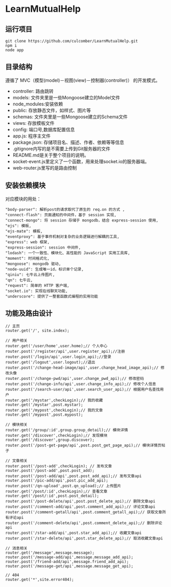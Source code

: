 # LearnMutualHelp

## 运行项目
```
git clone https://github.com/culcomber/LearnMutualHelp.git
npm i
node app
```

## 目录结构

遵循了 MVC（模型(model)－视图(view)－控制器(controller)） 的开发模式。

- controller: 路由跳转
- models: 文件夹里是一些Mongoose建立的Model文件
- node_modules:安装依赖
- public: 存放静态文件，如样式、图片等
- schemas: 文件夹里是一些Mongoose建立的Schema文件
- views: 存放模板文件
- config: 端口号,数据库配置信息
- app.js: 程序主文件
- package.json: 存储项目名、描述、作者、依赖等等信息
- .gitignore内写的是不需要上传到Git服务器的文件
- README.md是关于整个项目的说明。
- socket-event.js里定义了一个函数，用来处理socket.io的服务器端。
- web-router.js里写的是路由控制

## 安装依赖模块

对应模块的用处：
```
"body-parser": 解析post的请求取代了原生的 req.on 的方式 ,
"connect-flash": 页面通知的中间件，基于 session 实现,
"connect-mongo": 将 session 存储于 mongodb，结合 express-session 使用,
"ejs": 模板,
"ejs-mate": 模板,
"eventproxy": 基于事件机制对复杂的业务逻辑进行解耦的工具,
"express": web 框架,
"express-session": session 中间件,
"lodash": 一个一致性、模块化、高性能的 JavaScript 实用工具库,
"moment": 时间格式化,
"mongoose": mongodb 驱动,
"node-uuid": 生成唯一id，标识单个记录,
"qiniu": 七牛云上传图片,
"qn": 七牛云,
"request": 简单的 HTTP 客户端,
"socket.io": 实现在线聊天功能,
"underscore": 提供了一整套函数式编程的实用功能
```

## 功能及路由设计

```
// 主页
router.get('/', site.index);

// 用户相关
router.get('/user/home',user.home);// 个人中心
router.post('/register/api',user.register_api);//注册
router.post('/login/api',user.login_api);//登录
router.get('/logout',user.logout);//退出
router.post('/change-head-image/api',user.change_head_image_api);// 修改头像
router.post('/change-pwd/api',user.change_pwd_api);// 修改密码
router.post('/change-info/api',user.change_info_api);// 修改个人信息
router.post('/search-user/api',user.search_user_api);// 根据用户名查找用户
router.get('/mystar',checkLogin);// 我的收藏
router.get('/mystar',post.mystar);
router.get('/mypost',checkLogin);// 我的文章
router.get('/mypost',post.mypost);

// 模块相关
router.get('/group/:id',group.group_detail);// 模块详情
router.get('/discover',checkLogin);// 发现模块
router.get('/discover',group.discover);
router.post('/post-get-page/api',post.post_get_page_api);// 模块详情页帖子

// 文章相关
router.post('/post-add',checkLogin); // 发布文章
router.post('/post-add',post.post_add);
router.post('/post-add/api',post.post_add_api);// 发布文章api
router.post('/pic-add/api',post.pic_add_api);
router.post('/qn-upload',post.qn_upload);// 上传图片
router.get('/post/:id',checkLogin);// 查看文章
router.get('/post/:id',post.post_detail);
router.post('/post-delete/api',post.post_delete_api);// 删除文章api
router.post('/comment-add/api',post.comment_add_api);// 评论文章api
router.post('/comment-getall/api',post.comment_getall_api);// 获取文章所有评论api
router.post('/comment-delete/api',post.comment_delete_api);// 删除评论api
router.post('/star-add/api',post.star_add_api);// 收藏文章api
router.post('/star-delete/api',post.star_delete_api);// 取消收藏文章api

// 消息相关
router.get('/message',message.message);
router.post('/message-add/api',message.message_add_api);
router.post('/friend-add/api',message.friend_add_api);
router.post('/message-get/api',message.message_get_api);

// 404
router.get('*',site.error404);
```
